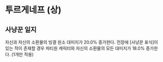 # 투르게네프 (상)

## 사냥꾼 일지

자신과 자신의 소환물의 빙결 원소 대미지가 20.0% 증가한다. 전장에 [사냥꾼 표식]이 있는 적이 존재할 경우 파티원 캐릭터와 자신의 소환물의 모든 대미지가 18.0% 증가한다. (1개만 적용)
